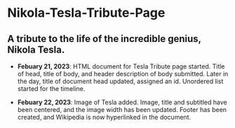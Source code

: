 # Nikola-Tesla-Tribute-Page
## A tribute to the life of the incredible genius, Nikola Tesla.

- **Febuary 21, 2023**: HTML document for Tesla Tribute page started. Title of head, title of body, and header description of body submitted. Later in the day, title of document head updated, assigned an id. Unordered list started for the timeline.

- **Febuary 22, 2023**: Image of Tesla added. Image, title and subtitled have been centered, and the image width has been updated. Footer has been created, and Wikipedia is now hyperlinked in the document.
